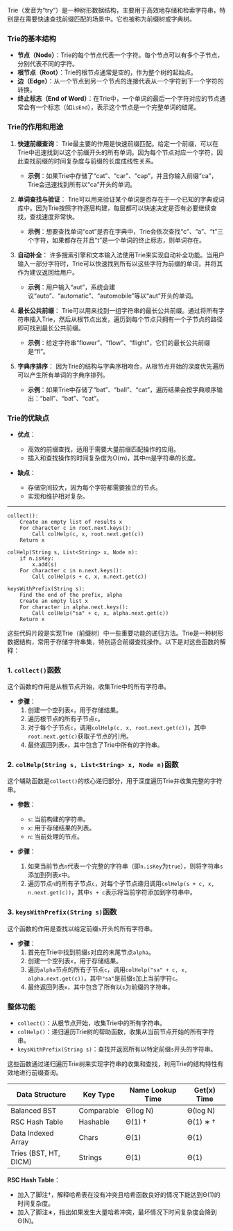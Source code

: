 Trie（发音为“try”）是一种树形数据结构，主要用于高效地存储和检索字符串，特别是在需要快速查找前缀匹配的场景中。它也被称为前缀树或字典树。

### Trie的基本结构
- **节点（Node）**：Trie的每个节点代表一个字符。每个节点可以有多个子节点，分别代表不同的字符。
- **根节点（Root）**：Trie的根节点通常是空的，作为整个树的起始点。
- **边（Edge）**：从一个节点到另一个节点的连接代表从一个字符到下一个字符的转换。
- **终止标志（End of Word）**：在Trie中，一个单词的最后一个字符对应的节点通常会有一个标志（如`isEnd`），表示这个节点是一个完整单词的结尾。

### Trie的作用和用途

1. **快速前缀查询**：
   Trie最主要的作用是快速前缀匹配。给定一个前缀，可以在Trie中迅速找到以这个前缀开头的所有单词。因为每个节点对应一个字符，因此查找前缀的时间复杂度与前缀的长度成线性关系。

   - **示例**：如果Trie中存储了“cat”、“car”、“cap”，并且你输入前缀“ca”，Trie会迅速找到所有以“ca”开头的单词。

2. **单词查找与验证**：
   Trie可以用来验证某个单词是否存在于一个已知的字典或词库中。因为Trie按照字符逐层构建，每层都可以快速决定是否有必要继续查找，查找速度非常快。

   - **示例**：想要查找单词“cat”是否在字典中，Trie会依次查找“c”、“a”、“t”三个字符，如果都存在并且“t”是一个单词的终止标志，则单词存在。

3. **自动补全**：
   许多搜索引擎和文本输入法使用Trie来实现自动补全功能。当用户输入一部分字符时，Trie可以快速找到所有以这些字符为前缀的单词，并将其作为建议返回给用户。

   - **示例**：用户输入“aut”，系统会建议“auto”、“automatic”、“automobile”等以“aut”开头的单词。

4. **最长公共前缀**：
   Trie可以用来找到一组字符串的最长公共前缀。通过将所有字符串插入Trie，然后从根节点出发，遍历到每个节点只拥有一个子节点的路径即可找到最长公共前缀。

   - **示例**：给定字符串“flower”、“flow”、“flight”，它们的最长公共前缀是“fl”。

5. **字典序排序**：
   因为Trie的结构与字典序相吻合，从根节点开始的深度优先遍历可以产生所有单词的字典序排列。

   - **示例**：如果Trie中存储了“bat”、“ball”、“cat”，遍历结果会按字典顺序输出：“ball”、“bat”、“cat”。

### Trie的优缺点

- **优点**：
  - 高效的前缀查找，适用于需要大量前缀匹配操作的应用。
  - 插入和查找操作的时间复杂度为O(m)，其中m是字符串的长度。

- **缺点**：
  - 存储空间较大，因为每个字符都需要独立的节点。
  - 实现和维护相对复杂。

-------------

```
collect():
    Create an empty list of results x
    For character c in root.next.keys():
        Call colHelp(c, x, root.next.get(c))
    Return x

colHelp(String s, List<String> x, Node n):
    if n.isKey:
        x.add(s)
    For character c in n.next.keys():
        Call colHelp(s + c, x, n.next.get(c))
```

```
keysWithPrefix(String s):
    Find the end of the prefix, alpha
    Create an empty list x
    For character in alpha.next.keys():
        Call colHelp("sa" + c, x, alpha.next.get(c))
    Return x
```

这些代码片段是实现Trie（前缀树）中一些重要功能的递归方法。Trie是一种树形数据结构，常用于存储字符串集，特别适合前缀查找操作。以下是对这些函数的解释：

### 1. `collect()`函数
这个函数的作用是从根节点开始，收集Trie中的所有字符串。

- **步骤**：
  1. 创建一个空列表`x`，用于存储结果。
  2. 遍历根节点的所有子节点`c`。
  3. 对于每个子节点`c`，调用`colHelp(c, x, root.next.get(c))`，其中`root.next.get(c)`获取子节点的引用。
  4. 最终返回列表`x`，其中包含了Trie中所有的字符串。

### 2. `colHelp(String s, List<String> x, Node n)`函数
这个辅助函数是`collect()`的核心递归部分，用于深度遍历Trie并收集完整的字符串。

- **参数**：
  - `s`: 当前构建的字符串。
  - `x`: 用于存储结果的列表。
  - `n`: 当前处理的节点。

- **步骤**：
  1. 如果当前节点`n`代表一个完整的字符串（即`n.isKey`为`true`），则将字符串`s`添加到列表`x`中。
  2. 遍历节点`n`的所有子节点`c`，对每个子节点递归调用`colHelp(s + c, x, n.next.get(c))`，其中`s + c`表示将当前字符添加到字符串中。

### 3. `keysWithPrefix(String s)`函数
这个函数的作用是查找以给定前缀` s `开头的所有字符串。

- **步骤**：
  1. 首先在Trie中找到前缀` s `对应的末尾节点`alpha`。
  2. 创建一个空列表`x`，用于存储结果。
  3. 遍历`alpha`节点的所有子节点`c`，调用`colHelp("sa" + c, x, alpha.next.get(c))`，其中`"sa"`是前缀`s`加上当前字符`c`。
  4. 最终返回列表`x`，其中包含了所有以` s `为前缀的字符串。

### 整体功能
- `collect()`：从根节点开始，收集Trie中的所有字符串。
- `colHelp()`：递归遍历Trie树的帮助函数，收集从当前节点开始的所有字符串。
- `keysWithPrefix(String s)`：查找并返回所有以特定前缀` s `开头的字符串。

这些函数通过递归遍历Trie树来实现字符串的收集和查找，利用Trie的结构特性有效地进行前缀查询。

| Data Structure        | Key Type   | Name Lookup Time | Get(x) Time |
| --------------------- | ---------- | ---------------- | ----------- |
| Balanced BST          | Comparable | Θ(log N)         | Θ(log N)    |
| RSC Hash Table        | Hashable   | Θ(1) †           | Θ(1) ∗ †    |
| Data Indexed Array    | Chars      | Θ(1)             | Θ(1)        |
| Tries (BST, HT, DICM) | Strings    | Θ(1)             | Θ(1)        |
**RSC Hash Table**：

- 加入了脚注†，解释哈希表在没有冲突且哈希函数良好的情况下能达到Θ(1)的时间复杂度。
- 加入了脚注∗，指出如果发生大量哈希冲突，最坏情况下时间复杂度会降到Θ(N)。
